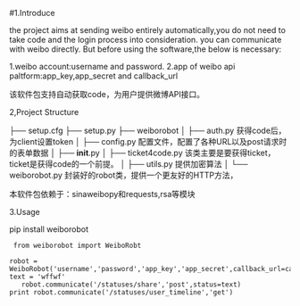 #1.Introduce

  the project aims at sending weibo entirely automatically,you do not need to take code and the login process into consideration. you can communicate with weibo directly.
  But before using the software,the below is necessary:
  
  1.weibo account:username and password.
  2.app of weibo api paltform:app_key,app_secret and callback_url
  

 该软件包支持自动获取code，为用户提供微博API接口。



2,Project Structure

 ├── setup.cfg
├── setup.py
├── weiborobot
│   ├── auth.py    获得code后， 为client设置token
│   ├── config.py   配置文件，配置了各种URL以及post请求时的表单数据
│   ├── __init__.py
│   ├── ticket4code.py   该类主要是要获得ticket，ticket是获得code的一个前提。
│   ├── utils.py    提供加密算法
│   └── weiborobot.py     封装好的robot类，提供一个更友好的HTTP方法，

 
 本软件包依赖于：sinaweibopy和requests,rsa等模块


3.Usage
  
   pip install weiborobot 
   
   
   
     from weiborobot import WeiboRobt

    robot = WeiboRobot('username','password','app_key','app_secret',callback_url=callback_url)
	text = 'wffwf'
	   robot.communicate('/statuses/share','post',status=text)
    print robot.communicate('/statuses/user_timeline','get')
